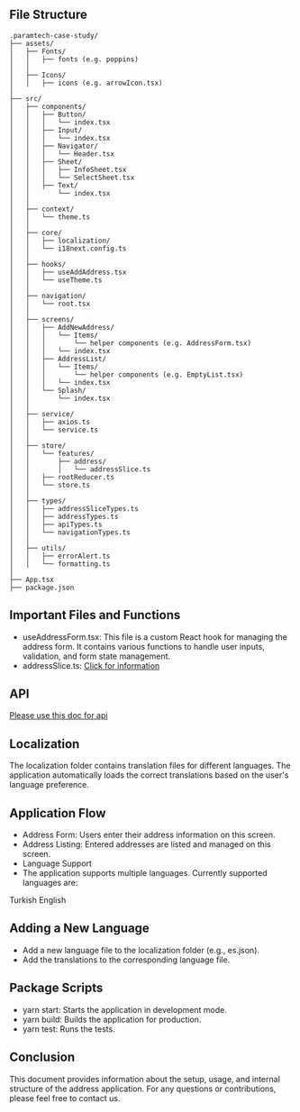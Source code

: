 ## File Structure

```plaintext
.paramtech-case-study/
├── assets/
│   ├── Fonts/
│   │   ├── fonts (e.g. poppins)
│   │
│   ├── Icons/
│   │   ├── icons (e.g. arrowIcon.tsx)
│
├── src/
│   ├── components/
│   │   ├── Button/
│   │   │   └── index.tsx
│   │   ├── Input/
│   │   │   └── index.tsx
│   │   ├── Navigator/
│   │   │   └── Header.tsx
│   │   ├── Sheet/
│   │   │   ├── InfoSheet.tsx
│   │   │   └── SelectSheet.tsx
│   │   ├── Text/
│   │       └── index.tsx
│   │
│   ├── context/
│   │   └── theme.ts
│   │
│   ├── core/
│   │   ├── localization/
│   │   └── i18next.config.ts
│   │
│   ├── hooks/
│   │   ├── useAddAddress.tsx
│   │   └── useTheme.ts
│   │
│   ├── navigation/
│   │   └── root.tsx
│   │
│   ├── screens/
│   │   ├── AddNewAddress/
│   │   │   └── Items/
│   │   │       └── helper components (e.g. AddressForm.tsx)
│   │   │   └── index.tsx
│   │   ├── AddressList/
│   │   │   └── Items/
│   │   │       └── helper components (e.g. EmptyList.tsx)
│   │   │   └── index.tsx
│   │   └── Splash/
│   │       └── index.tsx
│   │
│   ├── service/
│   │   ├── axios.ts
│   │   └── service.ts
│   │
│   ├── store/
│   │   └── features/
│   │       ├── address/
│   │       │   └── addressSlice.ts
│   │   ├── rootReducer.ts
│   │   └── store.ts
│   │
│   ├── types/
│   │   ├── addressSliceTypes.ts
│   │   ├── addressTypes.ts
│   │   ├── apiTypes.ts
│   │   └── navigationTypes.ts
│   │
│   ├── utils/
│   │   ├── errorAlert.ts
│   │   └── formatting.ts
│
├── App.tsx
├── package.json
```

## Important Files and Functions

- useAddressForm.tsx: This file is a custom React hook for managing the address form. It contains various functions to
  handle user inputs, validation, and form state management.
- addressSlice.ts: [Click for information](src/store/store-usage.md)

## API

[Please use this doc for api](./src/service/use-api.md)

## Localization

The localization folder contains translation files for different languages. The application automatically loads the
correct translations based on the user's language preference.

## Application Flow

- Address Form: Users enter their address information on this screen.
- Address Listing: Entered addresses are listed and managed on this screen.
- Language Support
- The application supports multiple languages. Currently supported languages are:

Turkish
English

## Adding a New Language

- Add a new language file to the localization folder (e.g., es.json).
- Add the translations to the corresponding language file.

## Package Scripts

- yarn start: Starts the application in development mode.
- yarn build: Builds the application for production.
- yarn test: Runs the tests.

## Conclusion

This document provides information about the setup, usage, and internal structure of the address application. For any
questions or contributions, please feel free to contact us.
